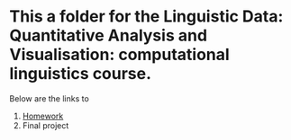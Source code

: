 # This a folder for the Linguistic Data: Quantitative Analysis and Visualisation: computational linguistics course.

Below are the links to
1. [Homework](/homeworks)
2. Final project